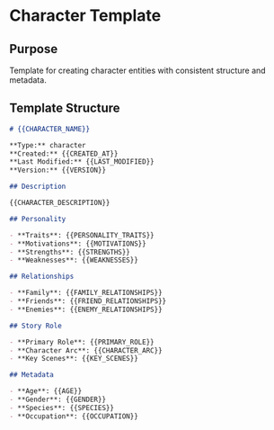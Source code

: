 # Character Template

## Purpose

Template for creating character entities with consistent structure and metadata.

## Template Structure

```markdown
# {{CHARACTER_NAME}}

**Type:** character  
**Created:** {{CREATED_AT}}  
**Last Modified:** {{LAST_MODIFIED}}  
**Version:** {{VERSION}}

## Description

{{CHARACTER_DESCRIPTION}}

## Personality

- **Traits**: {{PERSONALITY_TRAITS}}
- **Motivations**: {{MOTIVATIONS}}
- **Strengths**: {{STRENGTHS}}
- **Weaknesses**: {{WEAKNESSES}}

## Relationships

- **Family**: {{FAMILY_RELATIONSHIPS}}
- **Friends**: {{FRIEND_RELATIONSHIPS}}
- **Enemies**: {{ENEMY_RELATIONSHIPS}}

## Story Role

- **Primary Role**: {{PRIMARY_ROLE}}
- **Character Arc**: {{CHARACTER_ARC}}
- **Key Scenes**: {{KEY_SCENES}}

## Metadata

- **Age**: {{AGE}}
- **Gender**: {{GENDER}}
- **Species**: {{SPECIES}}
- **Occupation**: {{OCCUPATION}}
```

